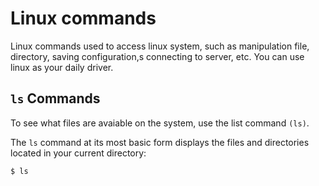 # Linux commands

Linux commands used to access linux system, such as manipulation file, directory, saving configuration,s connecting to server, etc. You can use linux as your daily driver. 


## `ls` Commands

To see what files are avaiable on the system, use the list command `(ls)`. 

The `ls` command at its most basic form displays the files and directories located in your current directory:

```bash
$ ls
```
